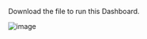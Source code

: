 Download the file to run this Dashboard.

![image](https://github.com/user-attachments/assets/26a417d2-aed9-44cb-bf1c-e3672692cd8f)
